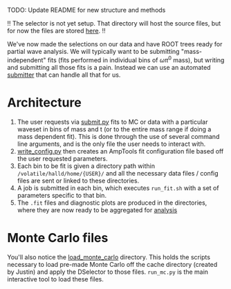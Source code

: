 TODO: Update README for new structure and methods

:bangbang: The selector is not yet setup. That directory will host the source files, but for now the files are stored [here](./batch_scripts/). :bangbang:

We've now made the selections on our data and have ROOT trees ready for partial wave analysis. We will typically want to be submitting "mass-independent" fits (fits performed in individual bins of $\omega\pi^0$ mass), but writing and submitting all those fits is a pain. Instead we can use an automated [submitter](./batch_scripts/submit.py) that can handle all that for us. 

# Architecture
1. The user requests via [submit.py](./batch_scripts/submit.py) fits to MC or data with a particular waveset in bins of mass and t (or to the entire mass range if doing a mass dependent fit). This is done through the use of several command line arguments, and is the only file the user needs to interact with.
2. [write_config.py](./batch_scripts/write_config.py) then creates an AmpTools fit configuration file based off the user requested parameters. 
3. Each bin to be fit is given a directory path within `/volatile/halld/home/{USER}/` and all the necessary data files / config files are sent or linked to these directories.
4. A job is submitted in each bin, which executes `run_fit.sh` with a set of parameters specific to that bin. 
5. The `.fit` files and diagnostic plots are produced in the directories, where they are now ready to be aggregated for [analysis](../analysis/)

# Monte Carlo files
You'll also notice the [load_monte_carlo](./load_monte_carlo) directory. This holds the scripts necessary to load pre-made Monte Carlo off the cache directory (created by Justin) and apply the DSelector to those files. `run_mc.py` is the main interactive tool to load these files.